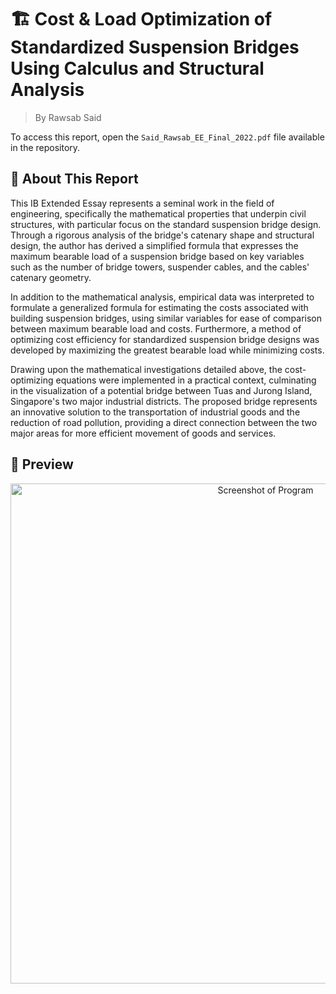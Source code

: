 # 🏗️ Cost & Load Optimization of Standardized Suspension Bridges Using Calculus and Structural Analysis
> By Rawsab Said

To access this report, open the ```Said_Rawsab_EE_Final_2022.pdf``` file available in the repository.

## 💭 About This Report

This IB Extended Essay represents a seminal work in the field of engineering, specifically the mathematical properties that underpin civil structures, with particular focus on the standard suspension bridge design. Through a rigorous analysis of the bridge's catenary shape and structural design, the author has derived a simplified formula that expresses the maximum bearable load of a suspension bridge based on key variables such as the number of bridge towers, suspender cables, and the cables' catenary geometry.

In addition to the mathematical analysis, empirical data was interpreted to formulate a generalized formula for estimating the costs associated with building suspension bridges, using similar variables for ease of comparison between maximum bearable load and costs. Furthermore, a method of optimizing cost efficiency for standardized suspension bridge designs was developed by maximizing the greatest bearable load while minimizing costs.

Drawing upon the mathematical investigations detailed above, the cost-optimizing equations were implemented in a practical context, culminating in the visualization of a potential bridge between Tuas and Jurong Island, Singapore's two major industrial districts. The proposed bridge represents an innovative solution to the transportation of industrial goods and the reduction of road pollution, providing a direct connection between the two major areas for more efficient movement of goods and services.

## 🔎 Preview

<p align="center">
<img src="https://user-images.githubusercontent.com/45187177/225530679-0be09d8e-439a-45a2-b3a1-5d59b1a43f12.png" alt="Screenshot of Program" width="800"/>
</p>

